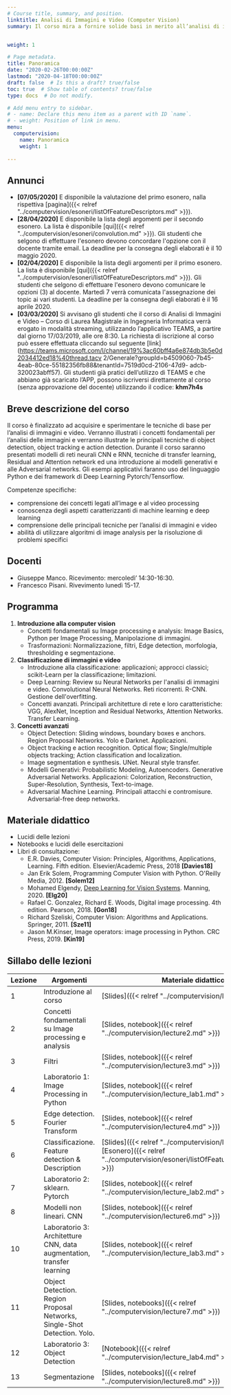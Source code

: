 ```yaml
---
# Course title, summary, and position.
linktitle: Analisi di Immagini e Video (Computer Vision)
summary: Il corso mira a fornire solide basi in merito all’analisi di immagini e video e fornire una conoscenza delle principali tecniche di deep learning per il riconoscimento di oggetti e l’individuazione di sequenze rilevanti in un video. 


weight: 1

# Page metadata.
title: Panoramica
date: "2020-02-26T00:00:00Z"
lastmod: "2020-04-18T00:00:00Z"
draft: false  # Is this a draft? true/false
toc: true  # Show table of contents? true/false
type: docs  # Do not modify.

# Add menu entry to sidebar.
# - name: Declare this menu item as a parent with ID `name`.
# - weight: Position of link in menu.
menu: 
  computervision:
    name: Panoramica
    weight: 1
  
---
```


## Annunci

- **[07/05/2020]** E disponibile la valutazione del primo esonero, nalla rispettiva [pagina]({{< relref "../computervision/esoneri/listOfFeatureDescriptors.md" >}}). 
- **[28/04/2020]** E disponibile la lista degli argomenti per il secondo esonero. La lista è disponibile [qui]({{< relref "../computervision/esoneri/convolution.md" >}}). Gli studenti che selgono di effettuare l'esonero devono concordare l'opzione con il docente tramite email. La deadline per la consegna degli elaborati è il 10 maggio 2020.
-  **[02/04/2020]** E disponibile la lista degli argomenti per il primo esonero. La lista è disponibile [qui]({{< relref "../computervision/esoneri/listOfFeatureDescriptors.md" >}}). Gli studenti che selgono di effettuare l'esonero devono comunicare le opzioni (3) al docente. Martedì 7 verrà comunicata l'assegnazione dei topic ai vari studenti. La deadline per la consegna degli elaborati è il 16 aprile 2020. 
- **[03/03/2020]** Si avvisano gli studenti che il corso di Analisi di Immagini e Video – Corso di Laurea Magistrale in Ingegneria Informatica verrà erogato in modalità streaming, utilizzando l’applicativo TEAMS, a partire dal giorno 17/03/2019, alle ore 8:30. La richiesta di iscrizione al corso può essere effettuata cliccando sul seguente [link](https://teams.microsoft.com/l/channel/19%3ac60bff4a6e874db3b5e0d2034412ed18%40thread.tacv 2/Generale?groupId=b4509060-7b45-4eab-80ce-55182356fb88&tenantId=7519d0cd-2106-47d9- adcb-320023abff57). Gli studenti già pratici dell’utilizzo di TEAMS e che abbiano già scaricato l’APP, possono iscriversi direttamente al corso (senza approvazione del docente) utilizzando il codice: **khm7h4s**




## Breve descrizione del corso


Il corso è finalizzato ad acquisire e sperimentare le tecniche di base per l’analisi di immagini e video. Verranno illustrati i concetti fondamentali per l’analisi delle immagini e verranno illustrate le principali tecniche di object detection, object tracking e action detection. Durante il corso saranno presentati modelli di reti neurali CNN e RNN, tecniche di transfer learning, Residual and Attention network ed una introduzione ai modelli generativi e alle Adversarial networks. Gli esempi applicativi faranno uso del linguaggio Python e dei framework di Deep Learning Pytorch/Tensorflow.

Competenze specifiche:

* comprensione dei concetti legati all’image e al video processing
* conoscenza degli aspetti caratterizzanti di machine learning e deep learning
* comprensione delle principali tecniche per l’analisi di immagini e video
* abilità di utilizzare algoritmi di image analysis per la risoluzione di problemi specifici



## Docenti
- Giuseppe Manco. Ricevimento: mercoledì’ 14:30-16:30. 
- Francesco Pisani. Rivevimento lunedì 15-17.

## Programma

1.	**Introduzione alla computer vision**
	-	Concetti fondamentali su Image processing e analysis: Image Basics, Python per Image Processing, Manipolazione di immagini.
	-	Trasformazioni: Normalizzazione, filtri, Edge detection, morfologia, thresholding e segmentazione.
2.	**Classificazione di immagini e video**
	-	Introduzione alla classificazione: applicazioni; approcci classici; scikit-Learn per la classificazione; limitazioni.
	-	Deep Learning: Review su Neural Networks per l'analisi di immagini e video. Convolutional Neural Networks. Reti ricorrenti. R-CNN. Gestione dell'overfitting.
	-	Concetti avanzati. Principali architetture di rete e loro caratteristiche: VGG, AlexNet, Inception and Residual Networks, Attention Networks. Transfer Learning.
3.	**Concetti avanzati**
	-	Object Detection: Sliding windows, boundary boxes e anchors. Region Proposal Networks. Yolo e Darknet. Applicazioni.
	-	Object tracking e action recognition. Optical flow; Single/multiple objects tracking; Action classification and localization.
	-	Image segmentation e synthesis. UNet. Neural style transfer.
	-	Modelli Generativi: Probabilistic Modeling, Autoencoders. Generative Adversarial Networks. Applicazioni: Colorization, Reconstruction, Super-Resolution, Synthesis, Text-to-image.
	-	Adversarial Machine Learning. Principali attacchi e contromisure. Adversarial-free deep networks.



## Materiale didattico
- Lucidi delle lezioni
- Notebooks e lucidi delle esercitazioni
- Libri di consultazione:
	- E.R. Davies, Computer Vision: Principles, Algorithms, Applications, Learning. Fifth edition. Elsevier/Academic Press, 2018 **[Davies18]**
	- Jan Erik Solem, Programming Computer Vision with Python. O'Reilly Media, 2012. **[Solem12]**
	- Mohamed Elgendy, [Deep Learning for Vision Systems](https://www.manning.com/books/deep-learning-for-vision-systems). Manning, 2020. **[Elg20]**
	- Rafael C. Gonzalez, Richard E. Woods, Digital image processing. 4th edition. Pearson, 2018. **[Gon18]**
	- Richard Szeliski, Computer Vision: Algorithms and Applications. Springer, 2011. **[Sze11]**
	- Jason M.Kinser, Image operators: image processing in Python. CRC Press, 2019. **[Kin19]**

## Sillabo delle lezioni


| Lezione | Argomenti                                            | Materiale didattico | Data       |
| ------- | ---------------------------------------------------- | ------------------- | ---------- |
| 1       | Introduzione al corso |[Slides]({{< relref "../computervision/lecture1.md" >}}) |17/03/2020 |
| 2       | Concetti fondamentali su Image processing e analysis |      [Slides, notebook]({{< relref "../computervision/lecture2.md" >}})               |19/03/2020 |
| 3       | Filtri |      [Slides, notebook]({{< relref "../computervision/lecture3.md" >}})               |24/03/2020 |
| 4       | Laboratorio 1: Image Processing in Python |      [Slides, notebook]({{< relref "../computervision/lecture_lab1.md" >}})               |26/03/2020 |
| 5       | Edge detection. Fourier Transform |      [Slides, notebook]({{< relref "../computervision/lecture4.md" >}})               |31/03/2020 |
| 6       | Classificazione. Feature detection & Description |      [Slides]({{< relref "../computervision/lecture5.md" >}}).    [Esonero]({{< relref "../computervision/esoneri/listOfFeatureDescriptors.md" >}})      |02/04/2020 |
| 7       | Laboratorio 2: sklearn. Pytorch |      [Slides, notebook]({{< relref "../computervision/lecture_lab2.md" >}})               |07/04/2020 |
| 8       | Modelli non lineari. CNN |      [Slides, notebook]({{< relref "../computervision/lecture6.md" >}})               |16/04/2020, 21/04/2020 |
| 10 | Laboratorio 3: Architetture CNN, data augmentation, transfer learning | [Slides, notebook]({{< relref "../computervision/lecture_lab3.md" >}}) |23/04/2020 |
| 11 | Object Detection. Region Proposal Networks, Single-Shot Detection. Yolo. | [Slides, notebooks]({{< relref "../computervision/lecture7.md" >}}) |28/04/2020, 30/04/2020 |
| 12 | Laboratorio 3: Object Detection | [Notebook]({{< relref "../computervision/lecture_lab4.md" >}}) |05/05/2020 |
| 13 | Segmentazione | [Slides, notebooks]({{< relref "../computervision/lecture8.md" >}}) |07/05/2020 |


